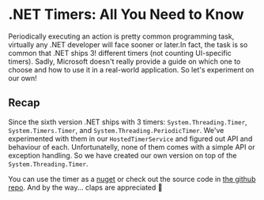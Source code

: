# .NET Timers: All You Need to Know

Periodically executing an action is pretty common programming task, virtually any .NET developer will face sooner or later.In fact, the task is so common that .NET ships 3! different timers (not counting UI-specific timers). Sadly, Microsoft doesn't really provide a guide on which one to choose and how to use it in a real-world application. So let's experiment on our own!

## Recap

Since the sixth version .NET ships with 3 timers: `System.Threading.Timer`, `System.Timers.Timer`, and `System.Threading.PeriodicTimer`. We've experimented with them in our `HostedTimerService` and figured out API and behaviour of each. Unfortunatelly, none of them comes with a simple API or exception handling. So we have created our own version on top of the `System.Threading.Timer`.

You can use the timer as a [nuget](https://www.nuget.org/packages/Backi.Timers) or check out the source code in [the github repo](https://github.com/astorDev/backi/tree/main/timers/dotnet/playground/webapi). And by the way... claps are appreciated 👏